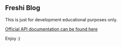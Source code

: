 ## Freshi Blog

This is just for development educational purposes only.

[Official API documentation can be found here](https://documenter.getpostman.com/view/8298382/SVfKwqag?version=latest)

Enjoy :)